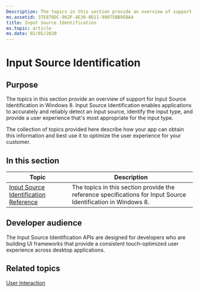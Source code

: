 ```yaml
---
Description: The topics in this section provide an overview of support for Input Source Identification in Windows 8.
ms.assetid: 37E878DC-962F-4E30-8D11-99975BB9EBA4
title: Input Source Identification
ms.topic: article
ms.date: 02/05/2020
---
```


# Input Source Identification

## Purpose

The topics in this section provide an overview of support for Input Source Identification in Windows 8. Input Source Identification enables applications to accurately and reliably detect an input source, identify the input type, and provide a user experience that's most appropriate for the input type.

The collection of topics provided here describe how your app can obtain this information and best use it to optimize the user experience for your customer.

## In this section

| Topic | Description |
|---|---|
| [Input Source Identification Reference](input-source-identification-reference.md)<br/> | The topics in this section provide the reference specifications for Input Source Identification in Windows 8.<br/> |

## Developer audience

The Input Source Identification APIs are designed for developers who are building UI frameworks that provide a consistent touch-optimized user experience across desktop applications.

## Related topics

[User Interaction](https://msdn.microsoft.com/053003a1-8c04-42d1-9b1c-bbbb58248376)
